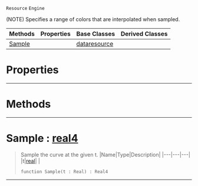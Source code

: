  `Resource` `Engine`



(NOTE) Specifies a range of colors that are interpolated when sampled.

|Methods|Properties|Base Classes|Derived Classes|
|---|---|---|---|
|[ Sample](https://github.com/ZilchEngine/ZilchDocs/blob/master/code_reference/class_reference/colorgradient.markdown#sample-zilch-engine-docum)| |[dataresource](https://github.com/ZilchEngine/ZilchDocs/blob/master/code_reference/class_reference/dataresource.markdown)| |


 #  Properties


---  
 #  Methods


---  
 #  Sample : [real4](https://github.com/ZilchEngine/ZilchDocs/blob/master/code_reference/nada_base_types/real4.markdown)

> Sample the curve at the given t.
> |Name|Type|Description|
> |---|---|---|
> |t|[real](https://github.com/ZilchEngine/ZilchDocs/blob/master/code_reference/nada_base_types/real.markdown)| |
> ``` lang=cpp, name=Nada
> function Sample(t : Real) : Real4
> ``` 


---  
 

 